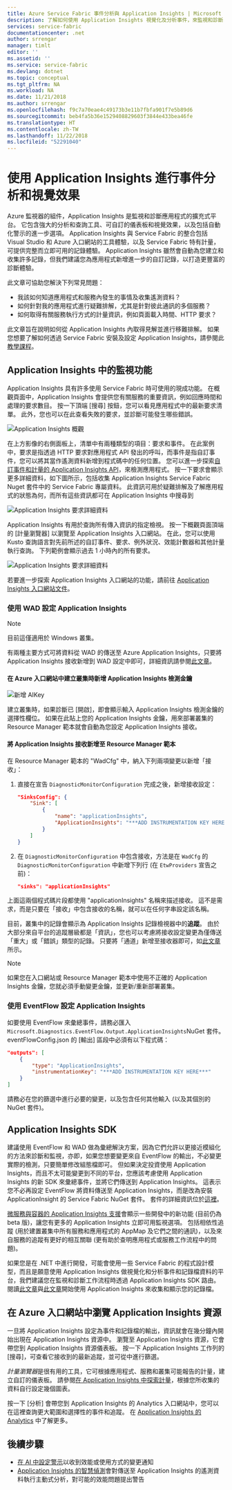 ```yaml
---
title: Azure Service Fabric 事件分析與 Application Insights | Microsoft Docs
description: 了解如何使用 Application Insights 視覺化及分析事件，來監視和診斷 Azure Service Fabric 叢集。
services: service-fabric
documentationcenter: .net
author: srrengar
manager: timlt
editor: ''
ms.assetid: ''
ms.service: service-fabric
ms.devlang: dotnet
ms.topic: conceptual
ms.tgt_pltfrm: NA
ms.workload: NA
ms.date: 11/21/2018
ms.author: srrengar
ms.openlocfilehash: f9c7a70eae4c49173b3e11b7fbfa901f7e5b89d6
ms.sourcegitcommit: beb4fa5b36e1529408829603f3844e433bea46fe
ms.translationtype: HT
ms.contentlocale: zh-TW
ms.lasthandoff: 11/22/2018
ms.locfileid: "52291040"
---
```

# <a name="event-analysis-and-visualization-with-application-insights"></a>使用 Application Insights 進行事件分析和視覺效果

Azure 監視器的組件，Application Insights 是監視和診斷應用程式的擴充式平台。 它包含強大的分析和查詢工具、可自訂的儀表板和視覺效果，以及包括自動化警示的進一步選項。 Application Insights 與 Service Fabric 的整合包括 Visual Studio 和 Azure 入口網站的工具體驗，以及 Service Fabric 特有計量，可提供完整而立即可用的記錄體驗。 Application Insights 雖然會自動為您建立和收集許多記錄，但我們建議您為應用程式新增進一步的自訂記錄，以打造更豐富的診斷體驗。

此文章可協助您解決下列常見問題：

* 我該如何知道應用程式和服務內發生的事情及收集遙測資料？
* 如何針對我的應用程式進行疑難排解，尤其是針對彼此通訊的多個服務？
* 如何取得有關服務執行方式的計量資訊，例如頁面載入時間、HTTP 要求？

此文章旨在說明如何從 Application Insights 內取得見解並進行移難排解。 如果您想要了解如何透過 Service Fabric 安裝及設定 Application Insights，請參閱此[教學課程](service-fabric-tutorial-monitoring-aspnet.md)。

## <a name="monitoring-in-application-insights"></a>Application Insights 中的監視功能

Application Insights 具有許多使用 Service Fabric 時可使用的現成功能。 在概觀頁面中，Application Insights 會提供您有關服務的重要資訊，例如回應時間和處理的要求數目。 按一下頂端 [搜尋] 按鈕，您可以看見應用程式中的最新要求清單。 此外，您也可以在此查看失敗的要求，並診斷可能發生哪些錯誤。

![Application Insights 概觀](media/service-fabric-diagnostics-event-analysis-appinsights/ai-overview.png)

在上方影像的右側面板上，清單中有兩種類型的項目：要求和事件。 在此案例中，要求是指透過 HTTP 要求對應用程式 API 發出的呼叫，而事件是指自訂事件，您可以將其當作遙測資料新增到程式碼中的任何位置。 您可以進一步探索[自訂事件和計量的 Application Insights API](../application-insights/app-insights-api-custom-events-metrics.md)，來檢測應用程式。 按一下要求會顯示更多詳細資料，如下圖所示，包括收集 Application Insights Service Fabric Nuget 套件中的 Service Fabric 專屬資料。 此資訊可用於疑難排解及了解應用程式的狀態為何，而所有這些資訊都可在 Application Insights 中搜尋到

![Application Insights 要求詳細資料](media/service-fabric-diagnostics-event-analysis-appinsights/ai-request-details.png)

Application Insights 有用於查詢所有傳入資訊的指定檢視。 按一下概觀頁面頂端的 [計量瀏覽器] 以瀏覽至 Application Insights 入口網站。 在此，您可以使用 Kusto 查詢語言對先前所述的自訂事件、要求、例外狀況、效能計數器和其他計量執行查詢。 下列範例會顯示過去 1 小時內的所有要求。

![Application Insights 要求詳細資料](media/service-fabric-diagnostics-event-analysis-appinsights/ai-metrics-explorer.png)

若要進一步探索 Application Insights 入口網站的功能，請前往 [Application Insights 入口網站文件](../application-insights/app-insights-dashboards.md)。

### <a name="configuring-application-insights-with-wad"></a>使用 WAD 設定 Application Insights

>[!NOTE]
>目前這僅適用於 Windows 叢集。

有兩種主要方式可將資料從 WAD 的傳送至 Azure Application Insights，只要將 Application Insights 接收新增到 WAD 設定中即可，詳細資訊請參閱[此文章](../monitoring-and-diagnostics/azure-diagnostics-configure-application-insights.md)。

#### <a name="add-an-application-insights-instrumentation-key-when-creating-a-cluster-in-azure-portal"></a>在 Azure 入口網站中建立叢集時新增 Application Insights 檢測金鑰

![新增 AIKey](media/service-fabric-diagnostics-event-analysis-appinsights/azure-enable-diagnostics.png)

建立叢集時，如果診斷已 [開啟]，即會顯示輸入 Application Insights 檢測金鑰的選擇性欄位。 如果在此貼上您的 Application Insights 金鑰，用來部署叢集的 Resource Manager 範本就會自動為您設定 Application Insights 接收。

#### <a name="add-the-application-insights-sink-to-the-resource-manager-template"></a>將 Application Insights 接收新增至 Resource Manager 範本

在 Resource Manager 範本的 "WadCfg" 中，納入下列兩項變更以新增「接收」：

1. 直接在宣告 `DiagnosticMonitorConfiguration` 完成之後，新增接收設定：

    ```json
    "SinksConfig": {
        "Sink": [
            {
                "name": "applicationInsights",
                "ApplicationInsights": "***ADD INSTRUMENTATION KEY HERE***"
            }
        ]
    }

    ```

2. 在 `DiagnosticMonitorConfiguration` 中包含接收，方法是在 `WadCfg` 的 `DiagnosticMonitorConfiguration` 中新增下列行 (在 `EtwProviders` 宣告之前)：

    ```json
    "sinks": "applicationInsights"
    ```

上面這兩個程式碼片段都使用 "applicationInsights" 名稱來描述接收。 這不是需求，而是只要在「接收」中包含接收的名稱，就可以在任何字串設定該名稱。

目前，叢集中的記錄會顯示為 Application Insights 記錄檢視器中的**追蹤**。 由於大部分來自平台的追蹤層級都是「資訊」，您也可以考慮將接收設定變更為僅傳送「重大」或「錯誤」類型的記錄。 只要將「通道」新增至接收器即可，如[此文章](../monitoring-and-diagnostics/azure-diagnostics-configure-application-insights.md)所示。

>[!NOTE]
>如果您在入口網站或 Resource Manager 範本中使用不正確的 Application Insights 金鑰，您就必須手動變更金鑰，並更新/重新部署叢集。

### <a name="configuring-application-insights-with-eventflow"></a>使用 EventFlow 設定 Application Insights

如要使用 EventFlow 來彙總事件，請務必匯入 `Microsoft.Diagnostics.EventFlow.Output.ApplicationInsights`NuGet 套件。 eventFlowConfig.json 的 [輸出] 區段中必須有以下程式碼：

```json
"outputs": [
    {
        "type": "ApplicationInsights",
        "instrumentationKey": "***ADD INSTRUMENTATION KEY HERE***"
    }
]
```

請務必在您的篩選中進行必要的變更，以及包含任何其他輸入 (以及其個別的 NuGet 套件)。

## <a name="application-insights-sdk"></a>Application Insights SDK

建議使用 EventFlow 和 WAD 做為彙總解決方案，因為它們允許以更接近模組化的方法來診斷和監視，亦即，如果您想要變更來自 EventFlow 的輸出，不必變更實際的檢測，只要簡單修改組態檔即可。 但如果決定投資使用 Application Insights，而且不太可能變更到不同的平台，您應該考慮使用 Application Insights 的新 SDK 來彙總事件，並將它們傳送到 Application Insights。 這表示您不必再設定 EventFlow 將資料傳送至 Application Insights，而是改為安裝 ApplicationInsight 的 Service Fabric NuGet 套件。 套件的詳細資訊位於[這裡](https://github.com/Microsoft/ApplicationInsights-ServiceFabric)。

[微服務與容器的 Application Insights 支援](https://azure.microsoft.com/blog/app-insights-microservices/)會顯示一些開發中的新功能 (目前仍為 beta 版)，讓您有更多的 Application Insights 立即可用監視選項。 包括相依性追蹤 (用於建置叢集中所有服務和應用程式的 AppMap 及它們之間的通訊)，以及來自服務的追蹤有更好的相互關聯 (更有助於查明應用程式或服務工作流程中的問題)。

如果您是在 .NET 中進行開發，可能會使用一些 Service Fabric 的程式設計模型，而且是願意使用 Application Insights 做視覺化和分析事件和記錄檔資料的平台，我們建議您在監視和診斷工作流程時透過 Application Insights SDK 路由。 閱讀[此文章](../application-insights/app-insights-asp-net-more.md)與[此文章](../application-insights/app-insights-asp-net-trace-logs.md)開始使用 Application Insights 來收集和顯示您的記錄檔。

## <a name="navigating-the-application-insights-resource-in-azure-portal"></a>在 Azure 入口網站中瀏覽 Application Insights 資源

一旦將 Application Insights 設定為事件和記錄檔的輸出，資訊就會在幾分鐘內開始出現在 Application Insights 資源中。 瀏覽至 Application Insights 資源，它會帶您到 Application Insights 資源儀表板。 按一下 Application Insights 工作列的 [搜尋]，可查看它接收到的最新追蹤，並可從中進行篩選。

*計量瀏覽器*是很有用的工具，它可根據應用程式、服務和叢集可能報告的計量，建立自訂的儀表板。 請參閱[在 Application Insights 中探索計量](../application-insights/app-insights-metrics-explorer.md)，根據您所收集的資料自行設定幾個圖表。

按一下 [分析] 會帶您到 Application Insights 的 Analytics 入口網站中，您可以在這裡查詢更大範圍和選擇性的事件和追蹤。 在 [Application Insights 的 Analytics](../application-insights/app-insights-analytics.md) 中了解更多。

## <a name="next-steps"></a>後續步驟

* [在 AI 中設定警示](../application-insights/app-insights-alerts.md)以收到效能或使用方式的變更通知
* [Application Insights 的智慧偵測](../application-insights/app-insights-proactive-diagnostics.md)會對傳送至 Application Insights 的遙測資料執行主動式分析，對可能的效能問題提出警告

